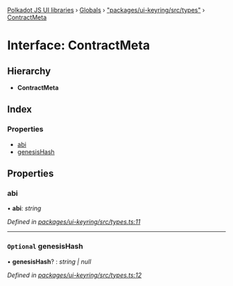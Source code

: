 [Polkadot JS UI libraries](../README.md) › [Globals](../globals.md) › ["packages/ui-keyring/src/types"](../modules/_packages_ui_keyring_src_types_.md) › [ContractMeta](_packages_ui_keyring_src_types_.contractmeta.md)

# Interface: ContractMeta

## Hierarchy

* **ContractMeta**

## Index

### Properties

* [abi](_packages_ui_keyring_src_types_.contractmeta.md#abi)
* [genesisHash](_packages_ui_keyring_src_types_.contractmeta.md#optional-genesishash)

## Properties

###  abi

• **abi**: *string*

*Defined in [packages/ui-keyring/src/types.ts:11](https://github.com/polkadot-js/ui/blob/11c4464/packages/ui-keyring/src/types.ts#L11)*

___

### `Optional` genesisHash

• **genesisHash**? : *string | null*

*Defined in [packages/ui-keyring/src/types.ts:12](https://github.com/polkadot-js/ui/blob/11c4464/packages/ui-keyring/src/types.ts#L12)*
